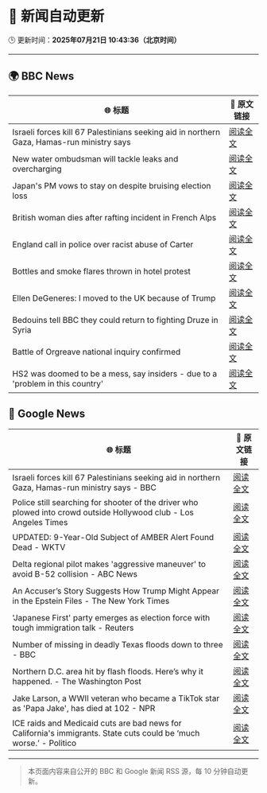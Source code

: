 # 🧠 新闻自动更新

🕒 更新时间：**2025年07月21日 10:43:36（北京时间）**

---

## 🌍 BBC News

| 🌐 标题 | 🔗 原文链接 |
|--------|-------------|
| Israeli forces kill 67 Palestinians seeking aid in northern Gaza, Hamas-run ministry says | [阅读全文](https://www.bbc.com/news/articles/c8rp62480r3o) |
| New water ombudsman will tackle leaks and overcharging | [阅读全文](https://www.bbc.com/news/articles/c056r4jzg88o) |
| Japan's PM vows to stay on despite bruising election loss | [阅读全文](https://www.bbc.com/news/articles/c8xvn90yr8go) |
| British woman dies after rafting incident in French Alps | [阅读全文](https://www.bbc.com/news/articles/c86gx82jvd3o) |
| England call in police over racist abuse of Carter | [阅读全文](https://www.bbc.com/sport/football/articles/c2k1wwv7jkwo) |
| Bottles and smoke flares thrown in hotel protest | [阅读全文](https://www.bbc.com/news/articles/cdr3716kd8mo) |
| Ellen DeGeneres: I moved to the UK because of Trump | [阅读全文](https://www.bbc.com/news/articles/c8d638rrndzo) |
| Bedouins tell BBC they could return to fighting Druze in Syria | [阅读全文](https://www.bbc.com/news/articles/cwykzznepw0o) |
| Battle of Orgreave national inquiry confirmed | [阅读全文](https://www.bbc.com/news/articles/cvgelpx2ljpo) |
| HS2 was doomed to be a mess, say insiders - due to a 'problem in this country' | [阅读全文](https://www.bbc.com/news/articles/cx2l8kq52y8o) |

## 📰 Google News

| 🌐 标题 | 🔗 原文链接 |
|--------|-------------|
| Israeli forces kill 67 Palestinians seeking aid in northern Gaza, Hamas-run ministry says - BBC | [阅读全文](https://news.google.com/rss/articles/CBMiWkFVX3lxTE54RmJWVEpaU1JlbFNzYXZyQ1ZqZ2RzbHp5VXp3M0hXc0U1Y2djZkVMZDFraVR1VDRDOUZLdHV0ODdpQ2xPSnN4cUx4RDZUV0t5MjhOSllNSGRoUdIBX0FVX3lxTFBVZGxQcGdKSHJwdlg1a0ZkeDBLRmNrQldkZ2RtWlJCVjk1aUZISkt2S3JKd1IyZUpGNFpEeU52VTl0SktHRjJlQjdDNmVWdnZvUFdPMFBkU1RuaVNpaWdF?oc=5) |
| Police still searching for shooter of the driver who plowed into crowd outside Hollywood club - Los Angeles Times | [阅读全文](https://news.google.com/rss/articles/CBMihAFBVV95cUxOTkhFbmhWQmxHb3RKMzk3Q293bEdvZHJnV2JxVXJzQmo5LVZ3aThFZXM5dUhUNWM5aHZKQzlFaFd6NFJNSy1vSnR0SmF2bS1XRWdSbVhYa3pRU2txV1NpbFVJaENCOWYyNG9za01ZTUFYZkFVMHZqRzVkUk8xdFp4LVd1VWg?oc=5) |
| UPDATED: 9-Year-Old Subject of AMBER Alert Found Dead - WKTV | [阅读全文](https://news.google.com/rss/articles/CBMixwFBVV95cUxPRzFXYThuVkxoQVhZci1pb0xkSWlTMkJQazNsMjBtYllJQ3hRNjlIdVBWb0NhZktvdWxjWU15WERicU5PcFRySTFielZkazgtNmtkak5fcm41MkdmNHRmRDBmVzhPLWRQT0VUNWpXMWk2Tll4TkhsSFM3RFpOeTUzM1UtZWwyQWF5eV9XZ2NFbFZ4SmlCY05UUC1kb2VKZjRVR2g5MmhNdnAwLVRYb29BU09McU5kRzRRak96YUtFdTBGb0U5WGVn?oc=5) |
| Delta regional pilot makes 'aggressive maneuver' to avoid B-52 collision - ABC News | [阅读全文](https://news.google.com/rss/articles/CBMimwFBVV95cUxQTHhOd3h3WnUwWEZ5UnAxaWdQWW8tUnlRV0Z0dEh5OWsxS0F3M04yQ1NBWGN0cmdCZXhLTFI4aklwVXlFZl9ZTFRaYmpOZXVKeU16eUNXYUFUV19ubEZxY1lScEpGZWg4Z1g1SllvWUtsdXZUeEFaOHhWY2JINU16dnkxRC16c3k0V1lRN3ItLTdsQVdJT3B3MDB5RdIBoAFBVV95cUxNc3lEQ2ZRQzJWMXRJbVBCbUZxc09jWnZSUEJzZDh6QTNVNGhtOVZNQXdDeVRCNUg0MGhmUlhSZTh2aFg2eDM0UTYwRzJSd0RFZXVrcms5Mzhldk50SUJGSGdQZHh0QTNXMUVsS2ljUTk4ZGJKb1NoMzBlV2hTb1lBdnlla25HNTFOSHJ1TEhnMkl2RW5mc3R5aTZHS1hOajhO?oc=5) |
| An Accuser’s Story Suggests How Trump Might Appear in the Epstein Files - The New York Times | [阅读全文](https://news.google.com/rss/articles/CBMikgFBVV95cUxQV1ZIT25WcWN0Qm1Wc3FhS28xa21raHdBSkRyMW9FRXpfenkwSkJZSnJybzNQMjlZdmZGUFUxYklZSVI1TzdhV2pjUUZUNDcwYm44Q2pkakw1U1NYMFZMVmxsRnRQb0FMWnliUTluT0Z3OUphMU9TMXFDLXN1LWRpamw3THZJblQ0NUMxRk81MW9UZw?oc=5) |
| 'Japanese First' party emerges as election force with tough immigration talk - Reuters | [阅读全文](https://news.google.com/rss/articles/CBMiswFBVV95cUxNMUxIR2prcGZ6Q0VtNVFCeU1sWktwSWE4bldXeU5lSXR4aDNBWGxORUU2UjNFSU9YOG9vRWQzblZDM01DSHRlRzRjYzFRdFpwdjVIUUhaWHJqdzVldmtza0FZUGRFUVRnWEpVQlVUcDdld1ZRNXlVeDdRbGZjUVpPWUQtT1VCMEs5OUUxMnNkUGRfOXlkWnRId3pZSU9qYnowdGoxa3lGOUlSUkNYNjBtSlNUdw?oc=5) |
| Number of missing in deadly Texas floods down to three - BBC | [阅读全文](https://news.google.com/rss/articles/CBMiWkFVX3lxTE4zT1VWajZkb2NoTldSdkdkQWVZcGhxSGxETEcxNjN5aW5DXzlMUDRSSFBYT0JOc1ZlS0pQNUczdTNYNjFYS0ZRX0lDWE1DNUdWaC1hMFNYWDd2Z9IBX0FVX3lxTE84N1l0dXFaUjM1OHBObzU1MzhQdk5BY1pnOXQwM09Ga1I1eUp6VFFYNFp3LWVHZUplNTNDU3JQaThlNE5TNFpfQWlCVTlaa25TTy1wTDZwUEFXWEw4amdV?oc=5) |
| Northern D.C. area hit by flash floods. Here’s why it happened. - The Washington Post | [阅读全文](https://news.google.com/rss/articles/CBMijwFBVV95cUxQUU94T2dCbFZMSU1tZEN5Uk9NbkZMQjh5Z2pWV3BVMzhRZ1c5LXBaeXNidHJjUFBPR3BDbV9XcnRyRW9EQUJGOFhBLXV6M052N3I4YUN0U3ZGOEE2OFVnOEVKTVhmajBGNFBlT2UycWFPaHk2TUJiX0lxOFROb0xKeElPbGc4ZmNOUVd3cld0TQ?oc=5) |
| Jake Larson, a WWII veteran who became a TikTok star as 'Papa Jake', has died at 102 - NPR | [阅读全文](https://news.google.com/rss/articles/CBMihgFBVV95cUxOeUdHZTVZRmd1cGFkVlFWMk5OUEFodmhEU0UybmwtdDNaSzlOZXF4SUdRWlpEOUZQWV94dHJRTWtyYVRwZVFHYWRYNE5ZakNjdGFJcmlzOEFTNV9NMGZBYnJQQnl0YnhnWHFTSzM0TldvdnNlYkRsY2gxN0IzX05tWDB4S2tJZw?oc=5) |
| ICE raids and Medicaid cuts are bad news for California's immigrants. State cuts could be ‘much worse.’ - Politico | [阅读全文](https://news.google.com/rss/articles/CBMikAFBVV95cUxQT1FxcEJhR2VKaFZLU3pDRTVwejUwM2FDbmhmVjRxR2YzVzU0VE8zZ01TQ3VzQlAyY1ZPZHk5QURZR3Z6UUc3TEhYd19nVjhxVEU3V1BLWlV5WWZzeHRnT0lLNnpIUDdIWXFzWHVjS2VmbU8yWUlyVFBQa1EwRGQtd2RRUFBCRl81NlkwWE55eFg?oc=5) |

---
> 本页面内容来自公开的 BBC 和 Google 新闻 RSS 源，每 10 分钟自动更新。